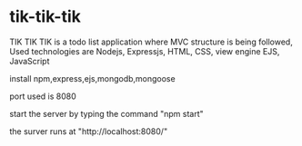 # tik-tik-tik
TIK TIK TIK is a todo list application where MVC structure is being followed, Used technologies are Nodejs, Expressjs, HTML, CSS, view engine EJS, JavaScript

install npm,express,ejs,mongodb,mongoose

port used is 8080

start the server by typing the command "npm start"

the surver runs at "http://localhost:8080/"
